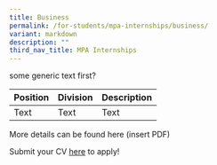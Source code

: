 ```yaml
---
title: Business
permalink: /for-students/mpa-internships/business/
variant: markdown
description: ""
third_nav_title: MPA Internships
---
```

some generic text first?




| Position | Division | Description |
| -------- | -------- | -------- |
| Text     | Text     | Text     |


More details can be found here (insert PDF)

Submit your CV [here](go.gov.sg/mpa-internships-application) to apply!